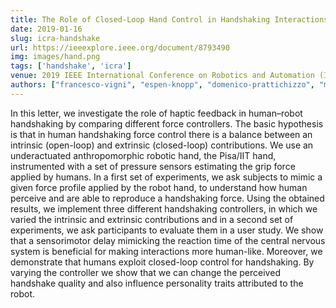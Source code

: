 ```yaml
---
title: The Role of Closed-Loop Hand Control in Handshaking Interactions
date: 2019-01-16
slug: icra-handshake
url: https://ieeexplore.ieee.org/document/8793490
img: images/hand.png
tags: ['handshake', 'icra']
venue: 2019 IEEE International Conference on Robotics and Automation (ICRA)
authors: ["francesco-vigni", "espen-knopp", "domenico-prattichizzo", "monica-malvezzi"]
---
```


In this letter, we investigate the role of haptic feedback in human–robot handshaking by comparing different force controllers. The basic hypothesis is that in human handshaking force control there is a balance between an intrinsic (open-loop) and extrinsic (closed-loop) contributions. We use an underactuated anthropomorphic robotic hand, the Pisa/IIT hand, instrumented with a set of pressure sensors estimating the grip force applied by humans. In a first set of experiments, we ask subjects to mimic a given force profile applied by the robot hand, to understand how human perceive and are able to reproduce a handshaking force. Using the obtained results, we implement three different handshaking controllers, in which we varied the intrinsic and extrinsic contributions and in a second set of experiments, we ask participants to evaluate them in a user study. We show that a sensorimotor delay mimicking the reaction time of the central nervous system is beneficial for making interactions more human-like. Moreover, we demonstrate that humans exploit closed-loop control for handshaking. By varying the controller we show that we can change the perceived handshake quality and also influence personality traits attributed to the robot. 